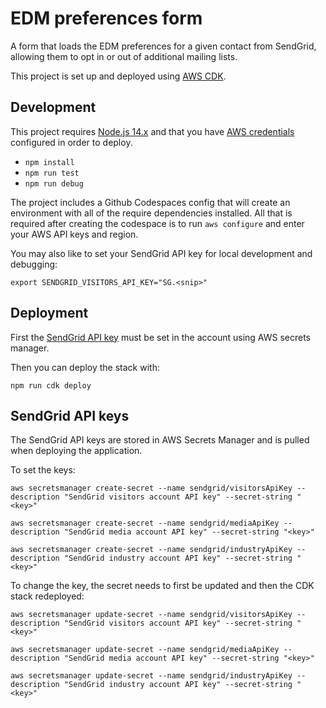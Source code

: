 # EDM preferences form

A form that loads the EDM preferences for a given contact from SendGrid, allowing them to opt in or out of additional mailing lists.

This project is set up and deployed using [AWS CDK](https://docs.aws.amazon.com/cdk/).

## Development

This project requires [Node.js 14.x](https://nodejs.org/en/download/releases/) and that you have [AWS credentials](https://docs.aws.amazon.com/cli/latest/userguide/cli-configure-files.html) configured in order to deploy.

- `npm install`
- `npm run test`
- `npm run debug`

The project includes a Github Codespaces config that will create an environment with all of the require dependencies installed. All that is required after creating the codespace is to run `aws configure` and enter your AWS API keys and region.

You may also like to set your SendGrid API key for local development and debugging:

`export SENDGRID_VISITORS_API_KEY="SG.<snip>"`

## Deployment

First the [SendGrid API key](#sendgrid-api-key) must be set in the account using AWS secrets manager.

Then you can deploy the stack with:

```
npm run cdk deploy
```

## SendGrid API keys

The SendGrid API keys are stored in AWS Secrets Manager and is pulled when deploying the application.

To set the keys:

```
aws secretsmanager create-secret --name sendgrid/visitorsApiKey --description "SendGrid visitors account API key" --secret-string "<key>"

aws secretsmanager create-secret --name sendgrid/mediaApiKey --description "SendGrid media account API key" --secret-string "<key>"

aws secretsmanager create-secret --name sendgrid/industryApiKey --description "SendGrid industry account API key" --secret-string "<key>"
```

To change the key, the secret needs to first be updated and then the CDK stack redeployed:

```
aws secretsmanager update-secret --name sendgrid/visitorsApiKey --description "SendGrid visitors account API key" --secret-string "<key>"

aws secretsmanager update-secret --name sendgrid/mediaApiKey --description "SendGrid media account API key" --secret-string "<key>"

aws secretsmanager update-secret --name sendgrid/industryApiKey --description "SendGrid industry account API key" --secret-string "<key>"
```

